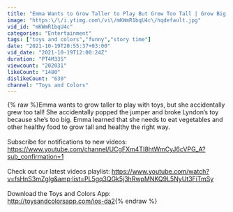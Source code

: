 ```yaml
---
title: "Emma Wants to Grow Taller to Play But Grew Too Tall | Grow Big and Tall by Eating Vegetables"
image: "https:\/\/i.ytimg.com\/vi\/mKWmR1bqU4c\/hqdefault.jpg"
vid_id: "mKWmR1bqU4c"
categories: "Entertainment"
tags: ["toys and colors","funny","story time"]
date: "2021-10-19T20:55:37+03:00"
vid_date: "2021-10-19T12:00:24Z"
duration: "PT4M33S"
viewcount: "202031"
likeCount: "1480"
dislikeCount: "630"
channel: "Toys and Colors"
---
```

{% raw %}Emma wants to grow taller to play with toys, but she accidentally grew too tall! She accidentally popped the jumper and broke Lyndon’s toy because she’s too big. Emma learned that she needs to eat vegetables and other healthy food to grow tall and healthy the right way.<br /><br />Subscribe for notifications to new videos: <a rel="nofollow" target="blank" href="https://www.youtube.com/channel/UCgFXm4TI8htWmCyJ6cVPG_A?sub_confirmation=1">https://www.youtube.com/channel/UCgFXm4TI8htWmCyJ6cVPG_A?sub_confirmation=1</a><br /><br />Check out our latest videos playlist: <a rel="nofollow" target="blank" href="https://www.youtube.com/watch?v=fsHnS3mZglg&amp;list=PL5gq3QGk5j3hRwpMNKQ9L5NyUt3FiTmSy">https://www.youtube.com/watch?v=fsHnS3mZglg&amp;list=PL5gq3QGk5j3hRwpMNKQ9L5NyUt3FiTmSy</a><br /><br />Download the Toys and Colors App: <br /><a rel="nofollow" target="blank" href="http://toysandcolorsapp.com/ios-da2">http://toysandcolorsapp.com/ios-da2</a>{% endraw %}
